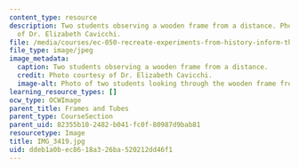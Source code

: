 ```yaml
---
content_type: resource
description: Two students observing a wooden frame from a distance. Photo courtesy
  of Dr. Elizabeth Cavicchi.
file: /media/courses/ec-050-recreate-experiments-from-history-inform-the-future-from-the-past-galileo-january-iap-2010/ddeb1a0bec8618a326ba520212dd46f1_IMG_3419.jpg
file_type: image/jpeg
image_metadata:
  caption: Two students observing a wooden frame from a distance.
  credit: Photo courtesy of Dr. Elizabeth Cavicchi.
  image-alt: Photo of two students looking through the wooden frame from a distance.
learning_resource_types: []
ocw_type: OCWImage
parent_title: Frames and Tubes
parent_type: CourseSection
parent_uid: 82355b10-2482-b041-fc0f-80987d9bab81
resourcetype: Image
title: IMG_3419.jpg
uid: ddeb1a0b-ec86-18a3-26ba-520212dd46f1
---
```

